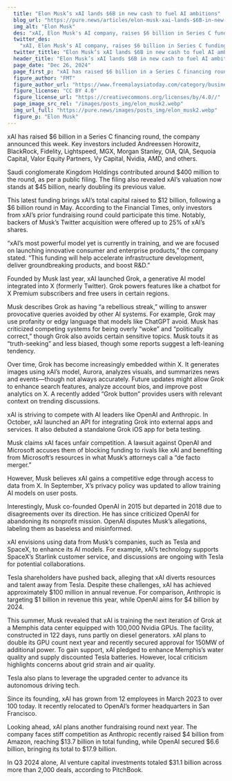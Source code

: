 ```yaml
---
  title: "Elon Musk’s xAI lands $6B in new cash to fuel AI ambitions"
  blog_url: "https://pure.news/articles/elon-musk-xai-lands-$6B-in-new-cash-to-fuel-ai-ambitions"
  img_alt: "Elon Musk"
  des: "xAI, Elon Musk's AI company, raises $6 billion in Series C funding, doubling its valuation to $45 billion. Learn about its AI advancements, legal battles, and ambitious growth plans"
  twitter_des:
    "xAI, Elon Musk's AI company, raises $6 billion in Series C funding, doubling its valuation to $45 billion. Learn about its AI advancements, legal battles, and ambitious growth plans"
  twitter_tittle: "Elon Musk’s xAI lands $6B in new cash to fuel AI ambitions"
  header_title: "Elon Musk’s xAI lands $6B in new cash to fuel AI ambitions"
  page_date: "Dec 26, 2024"
  page_first_p: "xAI has raised $6 billion in a Series C financing round, the company announced this week. Key investors included Andreessen Horowitz, BlackRock, Fidelity, Lightspeed, MGX, Morgan Stanley, OIA, QIA, Sequoia Capital, Valor Equity Partners, Vy Capital, Nvidia, AMD, and others."
  figure_author: "FMT"
  figure_author_url: "https://www.freemalaysiatoday.com/category/business/2023/12/06/musks-ai-startup-files-to-raise-us1-billion-in-fresh-capital/"
  figure_license: "CC BY 4.0"
  figure_license_url: "https://creativecommons.org/licenses/by/4.0//"
  page_image_src_rel: "/images/posts_img/elon_musk2.webp"
  img_url_full: "https://pure.news/images/posts_img/elon_musk2.webp"
  figure_p: "Elon Musk"
---
```


xAI has raised $6 billion in a Series C financing round, the company announced this week. Key investors included Andreessen Horowitz, BlackRock, Fidelity, Lightspeed, MGX, Morgan Stanley, OIA, QIA, Sequoia Capital, Valor Equity Partners, Vy Capital, Nvidia, AMD, and others.

Saudi conglomerate Kingdom Holdings contributed around $400 million to the round, as per a public filing. The filing also revealed xAI’s valuation now stands at $45 billion, nearly doubling its previous value.

This latest funding brings xAI’s total capital raised to $12 billion, following a $6 billion round in May. According to the Financial Times, only investors from xAI’s prior fundraising round could participate this time. Notably, backers of Musk’s Twitter acquisition were offered up to 25% of xAI’s shares.

“xAI’s most powerful model yet is currently in training, and we are focused on launching innovative consumer and enterprise products,” the company stated. “This funding will help accelerate infrastructure development, deliver groundbreaking products, and boost R&D.”

Founded by Musk last year, xAI launched Grok, a generative AI model integrated into X (formerly Twitter). Grok powers features like a chatbot for X Premium subscribers and free users in certain regions.

Musk describes Grok as having “a rebellious streak,” willing to answer provocative queries avoided by other AI systems. For example, Grok may use profanity or edgy language that models like ChatGPT avoid. Musk has criticized competing systems for being overly “woke” and “politically correct,” though Grok also avoids certain sensitive topics. Musk touts it as “truth-seeking” and less biased, though some reports suggest a left-leaning tendency.

Over time, Grok has become increasingly embedded within X. It generates images using xAI’s model, Aurora, analyzes visuals, and summarizes news and events—though not always accurately. Future updates might allow Grok to enhance search features, analyze account bios, and improve post analytics on X. A recently added “Grok button” provides users with relevant context on trending discussions.

xAI is striving to compete with AI leaders like OpenAI and Anthropic. In October, xAI launched an API for integrating Grok into external apps and services. It also debuted a standalone Grok iOS app for beta testing.

Musk claims xAI faces unfair competition. A lawsuit against OpenAI and Microsoft accuses them of blocking funding to rivals like xAI and benefiting from Microsoft’s resources in what Musk’s attorneys call a “de facto merger.”

However, Musk believes xAI gains a competitive edge through access to data from X. In September, X’s privacy policy was updated to allow training AI models on user posts.

Interestingly, Musk co-founded OpenAI in 2015 but departed in 2018 due to disagreements over its direction. He has since criticized OpenAI for abandoning its nonprofit mission. OpenAI disputes Musk’s allegations, labeling them as baseless and misinformed.

xAI envisions using data from Musk’s companies, such as Tesla and SpaceX, to enhance its AI models. For example, xAI’s technology supports SpaceX’s Starlink customer service, and discussions are ongoing with Tesla for potential collaborations.

Tesla shareholders have pushed back, alleging that xAI diverts resources and talent away from Tesla. Despite these challenges, xAI has achieved approximately $100 million in annual revenue. For comparison, Anthropic is targeting $1 billion in revenue this year, while OpenAI aims for $4 billion by 2024.

This summer, Musk revealed that xAI is training the next iteration of Grok at a Memphis data center equipped with 100,000 Nvidia GPUs. The facility, constructed in 122 days, runs partly on diesel generators. xAI plans to double its GPU count next year and recently secured approval for 150MW of additional power. To gain support, xAI pledged to enhance Memphis’s water quality and supply discounted Tesla batteries. However, local criticism highlights concerns about grid strain and air quality.

Tesla also plans to leverage the upgraded center to advance its autonomous driving tech.

Since its founding, xAI has grown from 12 employees in March 2023 to over 100 today. It recently relocated to OpenAI’s former headquarters in San Francisco.

Looking ahead, xAI plans another fundraising round next year. The company faces stiff competition as Anthropic recently raised $4 billion from Amazon, reaching $13.7 billion in total funding, while OpenAI secured $6.6 billion, bringing its total to $17.9 billion.

In Q3 2024 alone, AI venture capital investments totaled $31.1 billion across more than 2,000 deals, according to PitchBook.

